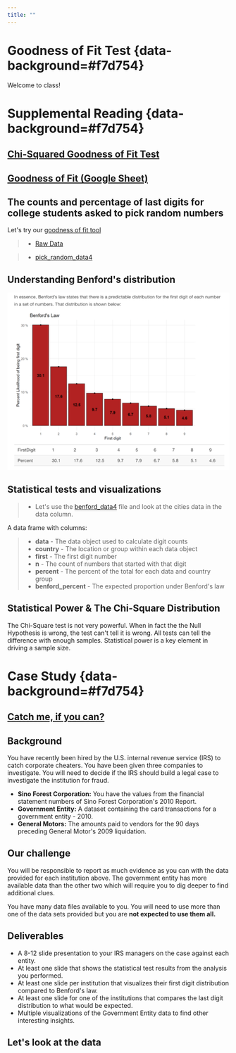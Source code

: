 ```yaml
---
title: ""
---
```


# Goodness of Fit Test {data-background=#f7d754}

Welcome to class!

# Supplemental Reading {data-background=#f7d754}

## [Chi-Squared Goodness of Fit Test](https://byuistats.github.io/BYUI_CSE150_StatBook/inferential-decision-making.html#chi-squared-goodness-of-fit-test)

## [Goodness of Fit (Google Sheet)](https://docs.google.com/spreadsheets/d/1MKIIJ6bi0tQSvSvqvbimGxy9TredQAUhd3XGTDl_QNQ/template/preview)

## The counts and percentage of last digits for college students asked to pick random numbers

Let's try our [goodness of fit tool](https://docs.google.com/spreadsheets/d/1MKIIJ6bi0tQSvSvqvbimGxy9TredQAUhd3XGTDl_QNQ/template/preview)

> - [Raw Data](https://docs.google.com/spreadsheets/d/1TasFdyWr9xN7uWiWw0PkaFDwHYgQiC3y41YKR9CFRlA/edit#gid=0)

> - [pick_random_data4](https://docs.google.com/spreadsheets/d/14dik9IbVtxpEIaG9QvnOEKX-EjcefDXAB2XwZlIYOtE/edit?usp=sharing)

## Understanding Benford's distribution

![](images/sr/benfords.png)

## Statistical tests and visualizations

> - Let's use the [benford_data4](https://docs.google.com/spreadsheets/d/14-ERiaeVo5ljqBYHoa-O5HrfsykWVxFaiM2c2yq0zNA/edit?usp=sharing) file and look at the cities data in the data column.

<!--------------
Expected count under Benford's law (Tableau Calculated Field)

```
sum([Benford Percent]) * TOTAL(sum([N]))
```
---------------->

A data frame with columns:

> - **data** - The data object used to calculate digit counts
> - **country** - The location or group within each data object
> - **first** - The first digit number
> - **n** - The count of numbers that started with that digit
> - **percent** - The percent of the total for each data and country group
> - **benford_percent** - The expected proportion under Benford's law


<!------
## Tableau Calculated Field
------->


## Statistical Power & The Chi-Square Distribution

The Chi-Square test is not very powerful. When in fact the the Null Hypothesis is wrong, the test can't tell it is wrong.  All tests can tell the difference with enough samples. Statistical power is a key element in driving a sample size.

<!-------------
- [Type I, Type II, and Power](https://www.simplypsychology.org/type_I_and_type_II_errors.html)
- [What is power?](https://www.statisticsteacher.org/2017/09/15/what-is-power/)
------------->

# Case Study {data-background=#f7d754}

## [Catch me, if you can?](https://byuistats.github.io/CSE150/project.html#Case_Study_6:_Catch_me,_if_you_can)

## Background

You have recently been hired by the U.S. internal revenue service (IRS) to catch corporate cheaters. You have been given three companies to investigate. You will need to decide if the IRS should build a legal case to investigate the institution for fraud.

- **Sino Forest Corporation:** You have the values from the financial statement numbers of Sino Forest Corporation's 2010 Report.
- **Government Entity:** A dataset containing the card transactions for a government entity - 2010.
- **General Motors:** The amounts paid to vendors for the 90 days preceding General Motor's 2009 liquidation.

## Our challenge

You will be responsible to report as much evidence as you can with the data provided for each institution above. The government entity has more available data than the other two which will require you to dig deeper to find additional clues.

You have many data files available to you. You will need to use more than one of the data sets provided but you are **not expected to use them all.**

## Deliverables

- A 8-12 slide presentation to your IRS managers on the case against each entity.
- At least one slide that shows the statistical test results from the analysis you performed.
- At least one slide per institution that visualizes their first digit distribution compared to Benford's law.
- At least one slide for one of the institutions that compares the last digit distribution to what would be expected.
- Multiple visualizations of the Government Entity data to find other interesting insights.

## Let's look at the data

